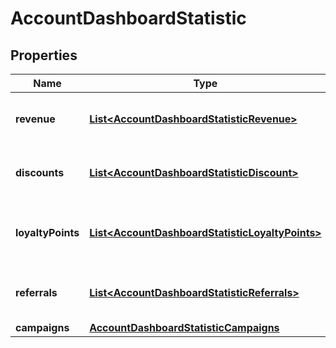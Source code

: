 

# AccountDashboardStatistic

## Properties

Name | Type | Description | Notes
------------ | ------------- | ------------- | -------------
**revenue** | [**List&lt;AccountDashboardStatisticRevenue&gt;**](AccountDashboardStatisticRevenue.md) | Aggregated statistic for account revenue. |  [optional]
**discounts** | [**List&lt;AccountDashboardStatisticDiscount&gt;**](AccountDashboardStatisticDiscount.md) | Aggregated statistic for account discount. |  [optional]
**loyaltyPoints** | [**List&lt;AccountDashboardStatisticLoyaltyPoints&gt;**](AccountDashboardStatisticLoyaltyPoints.md) | Aggregated statistic for account loyalty points. |  [optional]
**referrals** | [**List&lt;AccountDashboardStatisticReferrals&gt;**](AccountDashboardStatisticReferrals.md) | Aggregated statistic for account referrals. |  [optional]
**campaigns** | [**AccountDashboardStatisticCampaigns**](AccountDashboardStatisticCampaigns.md) |  | 



